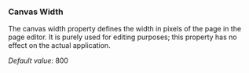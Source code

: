 ### Canvas Width

The canvas width property defines the width in pixels of the page in the page editor. It is purely used for editing purposes; this property has no effect on the actual application.

*Default value:* 800
